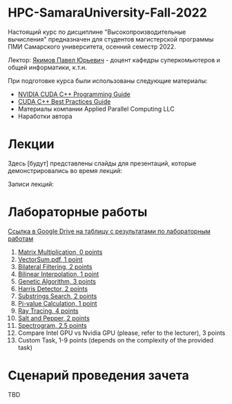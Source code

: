 # HPC-SamaraUniversity-Fall-2022
Настоящий курс по дисциплине "Высокопроизводительные вычисления" предназначен для студентов магистерской программы ПМИ Самарского университета, осенний семестр 2022.

Лектор: [Якимов Павел Юрьевич](https://ssau.ru/staff/222993132-yakimov-pavel-yurevich) - доцент кафедры суперкомьютеров и общей информатики, к.т.н.

При подготовке курса были использованы следующие материалы:
- [NVIDIA CUDA C++ Programming Guide](https://docs.nvidia.com/cuda/cuda-c-programming-guide/index.html)
- [CUDA C++ Best Practices Guide](https://docs.nvidia.com/cuda/cuda-c-best-practices-guide/index.html)
- Материалы компании Applied Parallel Computing LLC
- Наработки автора

# Лекции

Здесь [будут] представлены слайды для презентаций, которые демонстрировались во время лекций:


Записи лекций:

# Лабораторные работы

[Ссылка в Google Drive на таблицу с результатами по лабораторным работам](https://docs.google.com/spreadsheets/d/1Kp8EHr0HnTKdmAFspkasLmo9XwCChDYc7jAcR8aPMmA/edit?usp=sharing)

1. [Matrix Multiplication, 0 points]()
2. [VectorSum.pdf, 1 point]()
3. [Bilateral Filtering, 2 points]()
4. [Bilinear Interpolation, 1 point]()
5. [Genetic Algorithm, 3 points]()
6. [Harris Detector, 2 points]()
7. [Substrings Search, 2 points]()
8. [Pi-value Calculation, 1 point]()
9. [Ray Tracing, 4 points]()
10. [Salt and Pepper, 2 points]()
11. [Spectrogram, 2.5 points]()
12. Compare Intel GPU vs Nvidia GPU (please, refer to the lecturer), 3 points
13. Custom Task, 1-9 points (depends on the complexity of the provided task)

# Сценарий проведения зачета

TBD
